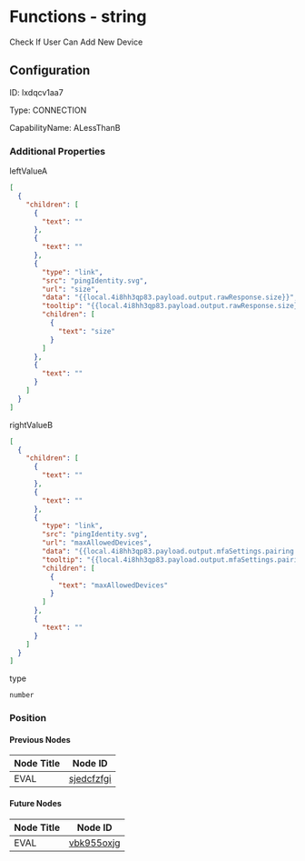 # Functions - string 
Check If User Can Add New Device
## Configuration
ID:  lxdqcv1aa7

Type: CONNECTION 

CapabilityName: ALessThanB






### Additional Properties
leftValueA
```json 
[
  {
    "children": [
      {
        "text": ""
      },
      {
        "text": ""
      },
      {
        "type": "link",
        "src": "pingIdentity.svg",
        "url": "size",
        "data": "{{local.4i8hh3qp83.payload.output.rawResponse.size}}",
        "tooltip": "{{local.4i8hh3qp83.payload.output.rawResponse.size}}",
        "children": [
          {
            "text": "size"
          }
        ]
      },
      {
        "text": ""
      }
    ]
  }
]
```


rightValueB
```json 
[
  {
    "children": [
      {
        "text": ""
      },
      {
        "text": ""
      },
      {
        "type": "link",
        "src": "pingIdentity.svg",
        "url": "maxAllowedDevices",
        "data": "{{local.4i8hh3qp83.payload.output.mfaSettings.pairing.maxAllowedDevices}}",
        "tooltip": "{{local.4i8hh3qp83.payload.output.mfaSettings.pairing.maxAllowedDevices}}",
        "children": [
          {
            "text": "maxAllowedDevices"
          }
        ]
      },
      {
        "text": ""
      }
    ]
  }
]
```


type
```string 
number
```





### Position

#### Previous Nodes
| Node Title | Node ID |
| :------------- | ------------ |
| EVAL | [sjedcfzfgi](./sjedcfzfgi.md) | 
 
 #### Future Nodes
| Node Title | Node ID |
| :------------- | ------------ |
| EVAL |[vbk955oxjg](./vbk955oxjg.md) | 